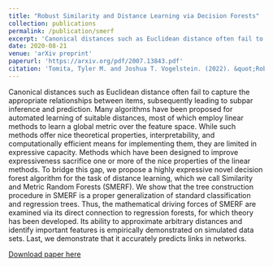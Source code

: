 ```yaml
---
title: "Robust Similarity and Distance Learning via Decision Forests"
collection: publications
permalink: /publication/smerf
excerpt: 'Canonical distances such as Euclidean distance often fail to capture the appropriate relationships between items, subsequently leading to subpar inference and prediction. Many algorithms have been proposed for automated learning of suitable distances, most of which employ linear methods to learn a global metric over the feature space. While such methods offer nice theoretical properties, interpretability, and computationally efficient means for implementing them, they are limited in expressive capacity. Methods which have been designed to improve expressiveness sacrifice one or more of the nice properties of the linear methods. To bridge this gap, we propose a highly expressive novel decision forest algorithm for the task of distance learning, which we call Similarity and Metric Random Forests (SMERF). We show that the tree construction procedure in SMERF is a proper generalization of standard classification and regression trees. Thus, the mathematical driving forces of SMERF are examined via its direct connection to regression forests, for which theory has been developed. Its ability to approximate arbitrary distances and identify important features is empirically demonstrated on simulated data sets. Last, we demonstrate that it accurately predicts links in networks.'
date: 2020-08-21
venue: 'arXiv preprint'
paperurl: 'https://arxiv.org/pdf/2007.13843.pdf'
citation: 'Tomita, Tyler M. and Joshua T. Vogelstein. (2022). &quot;Robust Similarity and Distance Learning via Decision Forests.&quot; <i>arXiv preprint</i>.'
---
```

Canonical distances such as Euclidean distance often fail to capture the appropriate relationships between items, subsequently leading to subpar inference and prediction. Many algorithms have been proposed for automated learning of suitable distances, most of which employ linear methods to learn a global metric over the feature space. While such methods offer nice theoretical properties, interpretability, and computationally efficient means for implementing them, they are limited in expressive capacity. Methods which have been designed to improve expressiveness sacrifice one or more of the nice properties of the linear methods. To bridge this gap, we propose a highly expressive novel decision forest algorithm for the task of distance learning, which we call Similarity and Metric Random Forests (SMERF). We show that the tree construction procedure in SMERF is a proper generalization of standard classification and regression trees. Thus, the mathematical driving forces of SMERF are examined via its direct connection to regression forests, for which theory has been developed. Its ability to approximate arbitrary distances and identify important features is empirically demonstrated on simulated data sets. Last, we demonstrate that it accurately predicts links in networks.

[Download paper here](https://arxiv.org/pdf/2007.13843.pdf)
